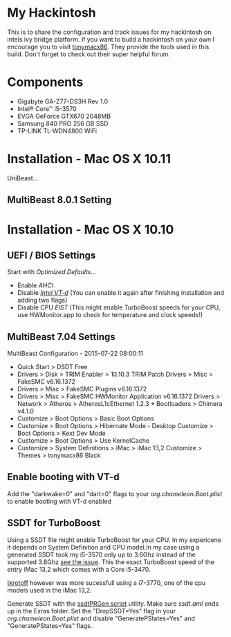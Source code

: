 # My Hackintosh

This is to share the configuration and track issues for my hackintosh on intels ivy bridge platform. If you want to build a hackintosh on your own I encourage you to visit [tonymacx86](http://tonymacx86.com). They provide the tools used in this build. Don't forget to check out their super helpful forum. 

# Components

* Gigabyte GA-Z77-DS3H Rev 1.0
* Intel® Core™ i5-3570
* EVGA GeForce GTX670 2048MB
* Samsung 840 PRO 256 GB SSD
* TP-LINK TL-WDN4800 WiFi

# Installation - Mac OS X 10.11

UniBeast...

## MultiBeast 8.0.1 Setting


# Installation - Mac OS X 10.10

## UEFI / BIOS Settings

Start with _Optimized Defaults_...

* Enable _AHCI_
* Disable _[Intel VT-d](https://software.intel.com/en-us/blogs/2009/06/25/understanding-vt-d-intel-virtualization-technology-for-directed-io/)_ (You can enable it again after finishing installation and adding two flags)
* Disable CPU _EIST_ (This might enable TurboBoost speeds for your CPU, use HWMonitor.app to check for temperature and clock speeds!)

## MultiBeast 7.04 Settings

MultiBeast Configuration - 2015-07-22 08:00:11 

* Quick Start > DSDT Free
* Drivers > Disk > TRIM Enabler > 10.10.3 TRIM Patch Drivers > Misc > FakeSMC v6.16.1372
* Drivers > Misc > FakeSMC Plugins v6.16.1372
* Drivers > Misc > FakeSMC HWMonitor Application v6.16.1372 Drivers > Network > Atheros > AtherosL1cEthernet 1.2.3 * Bootloaders > Chimera v4.1.0
* Customize > Boot Options > Basic Boot Options
* Customize > Boot Options > Hibernate Mode - Desktop Customize > Boot Options > Kext Dev Mode
* Customize > Boot Options > Use KernelCache
* Customize > System Definitions > iMac > iMac 13,2 Customize > Themes > tonymacx86 Black

## Enable booting with VT-d

Add the "darkwake=0" and "dart=0" flags to your *org.chameleon.Boot.plist* to enable booting with VT-d enabled

## SSDT for TurboBoost
Using a SSDT file might enable TurboBoost for your CPU. In my expericene it depends on System Definition and CPU model.In my case using a generated SSDT took my i5-3570 only up to 3.6Ghz instead of the supported 3.8Ghz [see the issue](https://github.com/bestimmaa/hackintosh/issues/12). This the exact TurboBoost speed of the entry iMac 13,2 which comes with a Core i5-3470.   

[tkrotoff](https://github.com/tkrotoff/Gigabyte-GA-Z77-DS3H-rev1.1-Hackintosh/issues/2) however was more sucessfull using a i7-3770, one of the cpu models used in the iMac 13,2. 

Generate SSDT with the [ssdtPRGen script](https://github.com/Piker-Alpha/ssdtPRGen.sh) utility. Make sure *ssdt.aml* ends up in the Exras folder. Set the "DropSSDT=Yes" flag in your *org.chameleon.Boot.plist* and disable "GeneratePStates=Yes" and "GeneratePStates=Yes" flags.



